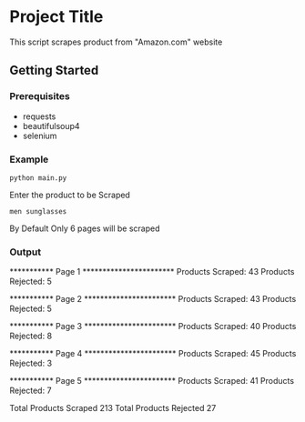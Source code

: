 # Project Title

This script scrapes product from "Amazon.com" website

## Getting Started


### Prerequisites
* requests
* beautifulsoup4
* selenium




### Example

```
python main.py
```
Enter the product  to be Scraped
```
men sunglasses
```
By Default Only 6 pages will be scraped

### Output
*********** Page 1 ***********************
Products Scraped:  43
Products Rejected:  5

*********** Page 2 ***********************
Products Scraped:  43
Products Rejected:  5

*********** Page 3 ***********************
Products Scraped:  40
Products Rejected:  8

*********** Page 4 ***********************
Products Scraped:  45
Products Rejected:  3

*********** Page 5 ***********************
Products Scraped:  41
Products Rejected:  7


Total Products Scraped  213
Total Products Rejected  27






